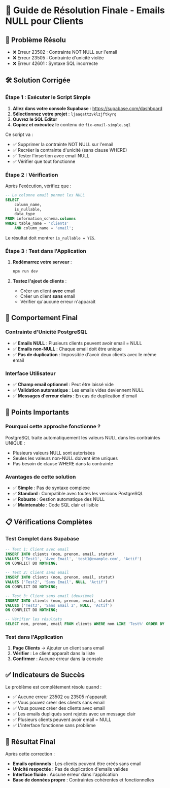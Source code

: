 # 🔧 Guide de Résolution Finale - Emails NULL pour Clients

## 🎯 Problème Résolu
- ❌ Erreur 23502 : Contrainte NOT NULL sur l'email
- ❌ Erreur 23505 : Contrainte d'unicité violée
- ❌ Erreur 42601 : Syntaxe SQL incorrecte

## 🛠️ Solution Corrigée

### Étape 1 : Exécuter le Script Simple

1. **Allez dans votre console Supabase** : https://supabase.com/dashboard
2. **Sélectionnez votre projet** : `ljaaqattzvklzjftkyrq`
3. **Ouvrez le SQL Editor**
4. **Copiez et exécutez** le contenu de `fix-email-simple.sql`

Ce script va :
- ✅ Supprimer la contrainte NOT NULL sur l'email
- ✅ Recréer la contrainte d'unicité (sans clause WHERE)
- ✅ Tester l'insertion avec email NULL
- ✅ Vérifier que tout fonctionne

### Étape 2 : Vérification

Après l'exécution, vérifiez que :

```sql
-- La colonne email permet les NULL
SELECT 
    column_name,
    is_nullable,
    data_type
FROM information_schema.columns 
WHERE table_name = 'clients' 
    AND column_name = 'email';
```

Le résultat doit montrer `is_nullable = YES`.

### Étape 3 : Test dans l'Application

1. **Redémarrez votre serveur** :
   ```bash
   npm run dev
   ```

2. **Testez l'ajout de clients** :
   - Créer un client **avec** email
   - Créer un client **sans** email
   - Vérifier qu'aucune erreur n'apparaît

## 🔄 Comportement Final

### Contrainte d'Unicité PostgreSQL
- ✅ **Emails NULL** : Plusieurs clients peuvent avoir email = NULL
- ✅ **Emails non-NULL** : Chaque email doit être unique
- ✅ **Pas de duplication** : Impossible d'avoir deux clients avec le même email

### Interface Utilisateur
- ✅ **Champ email optionnel** : Peut être laissé vide
- ✅ **Validation automatique** : Les emails vides deviennent NULL
- ✅ **Messages d'erreur clairs** : En cas de duplication d'email

## 🚨 Points Importants

### Pourquoi cette approche fonctionne ?
PostgreSQL traite automatiquement les valeurs NULL dans les contraintes UNIQUE :
- Plusieurs valeurs NULL sont autorisées
- Seules les valeurs non-NULL doivent être uniques
- Pas besoin de clause WHERE dans la contrainte

### Avantages de cette solution
- ✅ **Simple** : Pas de syntaxe complexe
- ✅ **Standard** : Compatible avec toutes les versions PostgreSQL
- ✅ **Robuste** : Gestion automatique des NULL
- ✅ **Maintenable** : Code SQL clair et lisible

## 📋 Vérifications Complètes

### Test Complet dans Supabase
```sql
-- Test 1: Client avec email
INSERT INTO clients (nom, prenom, email, statut) 
VALUES ('Test1', 'Avec Email', 'test1@example.com', 'Actif')
ON CONFLICT DO NOTHING;

-- Test 2: Client sans email
INSERT INTO clients (nom, prenom, email, statut) 
VALUES ('Test2', 'Sans Email', NULL, 'Actif')
ON CONFLICT DO NOTHING;

-- Test 3: Client sans email (deuxième)
INSERT INTO clients (nom, prenom, email, statut) 
VALUES ('Test3', 'Sans Email 2', NULL, 'Actif')
ON CONFLICT DO NOTHING;

-- Vérifier les résultats
SELECT nom, prenom, email FROM clients WHERE nom LIKE 'Test%' ORDER BY nom;
```

### Test dans l'Application
1. **Page Clients** → Ajouter un client sans email
2. **Vérifier** : Le client apparaît dans la liste
3. **Confirmer** : Aucune erreur dans la console

## ✅ Indicateurs de Succès

Le problème est complètement résolu quand :
- ✅ Aucune erreur 23502 ou 23505 n'apparaît
- ✅ Vous pouvez créer des clients sans email
- ✅ Vous pouvez créer des clients avec email
- ✅ Les emails dupliqués sont rejetés avec un message clair
- ✅ Plusieurs clients peuvent avoir email = NULL
- ✅ L'interface fonctionne sans problème

## 🎉 Résultat Final

Après cette correction :
- **Emails optionnels** : Les clients peuvent être créés sans email
- **Unicité respectée** : Pas de duplication d'emails valides
- **Interface fluide** : Aucune erreur dans l'application
- **Base de données propre** : Contraintes cohérentes et fonctionnelles 